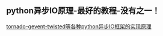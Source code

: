 ## python异步IO原理-最好的教程-没有之一！
[tornado-gevent-twisted等各种python异步IO框架的实现原理](http://python.jobbole.com/88291/)

